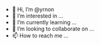 - 👋 Hi, I’m @yrnon
- 👀 I’m interested in ...
- 🌱 I’m currently learning ...
- 💞️ I’m looking to collaborate on ...
- 📫 How to reach me ...

<!---
yrnon/yrnon is a ✨ special ✨ repository because its `README.md` (this file) appears on your GitHub profile.
You can click the Preview link to take a look at your changes.
--->
